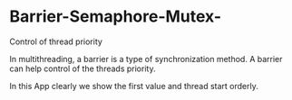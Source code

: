 # Barrier-Semaphore-Mutex-
Control of thread priority

In multithreading, a barrier is a type of synchronization method. 
A barrier can help control of the threads priority.

In this App clearly we show the first value and thread start orderly.

